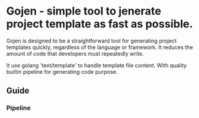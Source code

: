 # Gojen - simple tool to jenerate project template as fast as possible.

Gojen is designed to be a straightforward tool for generating project templates
quickly, regardless of the language or framework. It reduces the amount of code
that developers must repeatedly write.

It use golang 'text/template' to handle template file content. With quality
builtin pipeline for generating code purpose.

## Guide

### Pipeline

